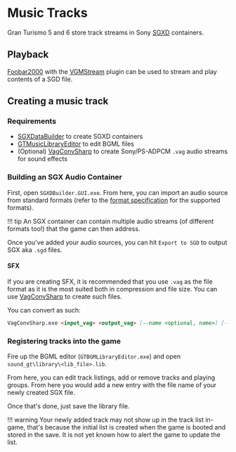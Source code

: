 # Music Tracks

Gran Turismo 5 and 6 store track streams in Sony [SGXD](../formats/audio/sgd_sgh_sgx_data.md) containers.

## Playback
[Foobar2000](https://www.foobar2000.org/) with the [VGMStream](https://github.com/vgmstream/vgmstream-releases/releases) plugin can be used to stream and play contents of a SGD file.

## Creating a music track

### Requirements

* [SGXDataBuilder](https://github.com/Nenkai/SGXDataBuilder) to create SGXD containers
* [GTMusicLibraryEditor](https://github.com/Nenkai/GTMusicLibraryEditor) to edit BGML files
* (Optional) [VagConvSharp](https://github.com/Nenkai/SGXDataBuilder/releases) to create Sony/PS-ADPCM `.vag` audio streams for sound effects

### Building an SGX Audio Container
First, open `SGXDBuilder.GUI.exe`. From here, you can import an audio source from standard formats (refer to the [format specification](../../formats/audio/sgd_sgh_sgx_data/#sgdhb-sgx-data) for the supported formats).

!!! tip
	An SGX container can contain multiple audio streams (of different formats too!) that the game can then address.

Once you've added your audio sources, you can hit `Export to SGD` to output SGX aka `.sgd` files.

#### SFX
If you are creating SFX, it is recommended that you use `.vag` as the file format as it is the most suited both in compression and file size. You can use [VagConvSharp](https://github.com/Nenkai/SGXDataBuilder/releases) to create such files.

You can convert as such:

``` markdown title="Converting WAV to VAG"
VagConvSharp.exe <input_vag> <output_vag> [--name <optional, name>] [--loop <optional, whether to loop>]
```

### Registering tracks into the game

Fire up the BGML editor (`GTBGMLibraryEditor.exe`) and open `sound_gt\library\<lib_file>.lib`. 

From here, you can edit track listings, add or remove tracks and playing groups. From here you would add a new entry with the file name of your newly created SGX file.

Once that's done, just save the library file.

!!! warning
	Your newly added track may not show up in the track list in-game, that's because the initial list is created when the game is booted and stored in the save. It is not yet known how to alert the game to update the list.




